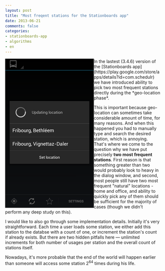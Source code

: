 ```yaml
---
layout: post
title: "Most freqent stations for the Stationboards app"
date: 2013-06-21
comments: false
categories:
- stationboards-app
- algorithms
- en
---
```


<img src="/images/blog/top_frequent stations.png" align="left">
In the lastest (3.4.6) version of the [Stationboards app](https://play.google.com/store/apps/details?id=com.schedulr)
we have introduced ability to pick two most frequent stations directly during the *geo-location phase*.

This is important because geo-location can sometimes take considerable amount of time, for many reasons.
And when this happened you had to manually type and search the desired station, which is annoying.
That's where we come to the question why we have put precisely **two most frequent stations**.
First reason is that something greater than two would probably look to heavy in the dialog window, and second,
most people still have two most frequent "natural" locations - home and office, and ability
to quickly pick any of them should be sufficient for the majority of cases (though we didn't perform any deep study on this).

I would like to also go through some implementation details. Initially it's very straightforward.
Each time a user loads some station, we either add this station to the databse with a count of one,
or increment the station's count if already exists. 
But there are two hidden pitfalls here &mdash; unlimited increments for both number of usages per station and the overall count of stations itself.

Nowadays, it's more probable that the end of the world will happen earlier than someone will access some station 2<sup>64</sup> times during his life.






